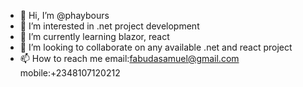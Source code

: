 - 👋 Hi, I’m @phaybours
- 👀 I’m interested in .net project development
- 🌱 I’m currently learning blazor, react
- 💞️ I’m looking to collaborate on any available .net and react project
- 📫 How to reach me email:fabudasamuel@gmail.com mobile:+2348107120212
